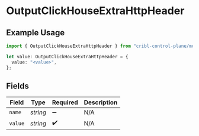 # OutputClickHouseExtraHttpHeader

## Example Usage

```typescript
import { OutputClickHouseExtraHttpHeader } from "cribl-control-plane/models";

let value: OutputClickHouseExtraHttpHeader = {
  value: "<value>",
};
```

## Fields

| Field              | Type               | Required           | Description        |
| ------------------ | ------------------ | ------------------ | ------------------ |
| `name`             | *string*           | :heavy_minus_sign: | N/A                |
| `value`            | *string*           | :heavy_check_mark: | N/A                |